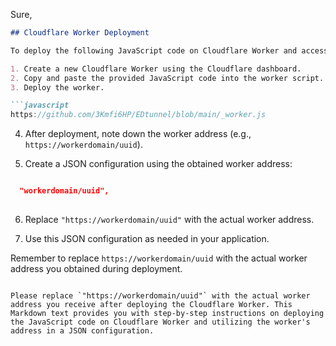 Sure, 

```markdown
## Cloudflare Worker Deployment

To deploy the following JavaScript code on Cloudflare Worker and access its configuration, follow these steps:

1. Create a new Cloudflare Worker using the Cloudflare dashboard.
2. Copy and paste the provided JavaScript code into the worker script.
3. Deploy the worker.

```javascript
https://github.com/3Kmfi6HP/EDtunnel/blob/main/_worker.js
```

4. After deployment, note down the worker address (e.g., `https://workerdomain/uuid`).

5. Create a JSON configuration using the obtained worker address:

```json

  "workerdomain/uuid",
  

```

6. Replace `"https://workerdomain/uuid"` with the actual worker address.

7. Use this JSON configuration as needed in your application.

Remember to replace `https://workerdomain/uuid` with the actual worker address you obtained during deployment.
```

Please replace `"https://workerdomain/uuid"` with the actual worker address you receive after deploying the Cloudflare Worker. This Markdown text provides you with step-by-step instructions on deploying the JavaScript code on Cloudflare Worker and utilizing the worker's address in a JSON configuration.
